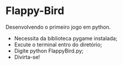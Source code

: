 # Flappy-Bird
Desenvolvendo o primeiro jogo em python.

- Necessita da biblioteca pygame instalada;
- Excute o terminal entro do diretório;
- Digite python FlappyBird.py;
- Divirta-se!

